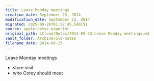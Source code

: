 ```yaml
---
title: Leave Monday meetings
creation_date: September 23, 2014
modification_date: September 23, 2014
migrated: 2025-09-20T01:27:45.540151
source: apple-notes-exporter
original_path: iCloud/Notes/2014-09-23-Leave Monday meetings.md
vault_folder: Archive/old-notes
filename_date: 2014-09-23
---
```



Leave Monday meetings 
- store visit 
- who Corey should meet
